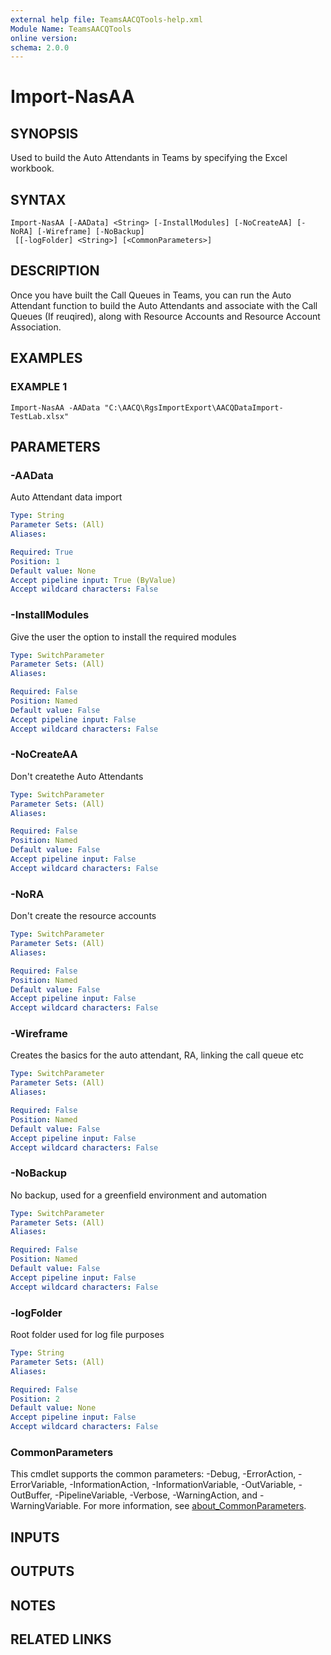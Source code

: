 ```yaml
---
external help file: TeamsAACQTools-help.xml
Module Name: TeamsAACQTools
online version:
schema: 2.0.0
---
```


# Import-NasAA

## SYNOPSIS
Used to build the Auto Attendants in Teams by specifying the Excel workbook.

## SYNTAX

```
Import-NasAA [-AAData] <String> [-InstallModules] [-NoCreateAA] [-NoRA] [-Wireframe] [-NoBackup]
 [[-logFolder] <String>] [<CommonParameters>]
```

## DESCRIPTION
Once you have built the Call Queues in Teams, you can run the Auto Attendant function to build the Auto Attendants and associate with the Call Queues (If reuqired), along with Resource Accounts and Resource Account Association.

## EXAMPLES

### EXAMPLE 1
```
Import-NasAA -AAData "C:\AACQ\RgsImportExport\AACQDataImport-TestLab.xlsx"
```

## PARAMETERS

### -AAData
Auto Attendant data import

```yaml
Type: String
Parameter Sets: (All)
Aliases:

Required: True
Position: 1
Default value: None
Accept pipeline input: True (ByValue)
Accept wildcard characters: False
```

### -InstallModules
Give the user the option to install the required modules

```yaml
Type: SwitchParameter
Parameter Sets: (All)
Aliases:

Required: False
Position: Named
Default value: False
Accept pipeline input: False
Accept wildcard characters: False
```

### -NoCreateAA
Don't createthe Auto Attendants

```yaml
Type: SwitchParameter
Parameter Sets: (All)
Aliases:

Required: False
Position: Named
Default value: False
Accept pipeline input: False
Accept wildcard characters: False
```

### -NoRA
Don't create the resource accounts

```yaml
Type: SwitchParameter
Parameter Sets: (All)
Aliases:

Required: False
Position: Named
Default value: False
Accept pipeline input: False
Accept wildcard characters: False
```

### -Wireframe
Creates the basics for the auto attendant, RA, linking the call queue etc

```yaml
Type: SwitchParameter
Parameter Sets: (All)
Aliases:

Required: False
Position: Named
Default value: False
Accept pipeline input: False
Accept wildcard characters: False
```

### -NoBackup
No backup, used for a greenfield environment and automation

```yaml
Type: SwitchParameter
Parameter Sets: (All)
Aliases:

Required: False
Position: Named
Default value: False
Accept pipeline input: False
Accept wildcard characters: False
```

### -logFolder
Root folder used for log file purposes

```yaml
Type: String
Parameter Sets: (All)
Aliases:

Required: False
Position: 2
Default value: None
Accept pipeline input: False
Accept wildcard characters: False
```

### CommonParameters
This cmdlet supports the common parameters: -Debug, -ErrorAction, -ErrorVariable, -InformationAction, -InformationVariable, -OutVariable, -OutBuffer, -PipelineVariable, -Verbose, -WarningAction, and -WarningVariable. For more information, see [about_CommonParameters](http://go.microsoft.com/fwlink/?LinkID=113216).

## INPUTS

## OUTPUTS

## NOTES

## RELATED LINKS
